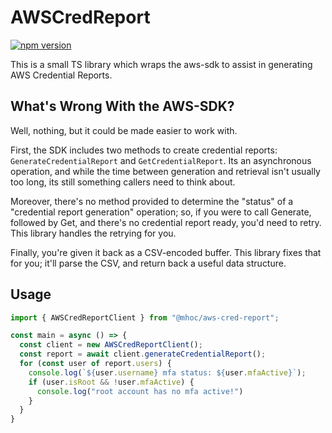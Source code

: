 # AWSCredReport

[![npm version](https://badge.fury.io/js/%40mhoc%2Faws-cred-report.svg)](https://badge.fury.io/js/%40mhoc%2Faws-cred-report)

This is a small TS library which wraps the aws-sdk to assist in generating AWS Credential Reports.

## What's Wrong With the AWS-SDK?

Well, nothing, but it could be made easier to work with.

First, the SDK includes two methods to create credential reports: `GenerateCredentialReport` and
`GetCredentialReport`. Its an asynchronous operation, and while the time between generation and
retrieval isn't usually too long, its still something callers need to think about.

Moreover, there's no method provided to determine the "status" of a "credential report generation"
operation; so, if you were to call Generate, followed by Get, and there's no credential report 
ready, you'd need to retry. This library handles the retrying for you.

Finally, you're given it back as a CSV-encoded buffer. This library fixes that for you; it'll 
parse the CSV, and return back a useful data structure.

## Usage

```ts
import { AWSCredReportClient } from "@mhoc/aws-cred-report";

const main = async () => {
  const client = new AWSCredReportClient();
  const report = await client.generateCredentialReport();
  for (const user of report.users) {
    console.log(`${user.username} mfa status: ${user.mfaActive}`);
    if (user.isRoot && !user.mfaActive) {
      console.log("root account has no mfa active!")
    }
  }
}
```
